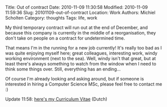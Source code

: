 Title: Out of contract
Date: 2010-11-09 11:30:58
Modified: 2010-11-09 11:59:36
Slug: 20101109-out-of-contract
Location: Work
Authors: Michiel Scholten
Category: thoughts
Tags: life, work

<p>My third temporary contract will run out at the end of December, and because this company is currently in the middle of a reorganisation, they don't take on people on a contract for undetermined time.</p>

<p>That means I'm in the running for a new job currently! It's really too bad as I was quite enjoying myself here; great colleagues, interesting work, windy working environment (next to the sea). Well, windy isn't that great, but at least there's always something to watch from the window when I need to think some things over. Still, everything has an ending...</p>

<p>Of course I'm already looking and asking around, but if someone is interested in hiring a Computer Science MSc, please feel free to contact me :)</p>

<p>Update 11:58: <a href="http://dammit.nl/files/cv_nl.pdf">here's my Curriculum Vitae</a> (Dutch)</p>
